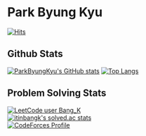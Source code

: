 # Park Byung Kyu 

[![Hits](https://hits.seeyoufarm.com/api/count/incr/badge.svg?url=https%3A%2F%2Fgithub.com%2FPark-ByungKyu&count_bg=%2379C83D&title_bg=%23555555&icon=&icon_color=%23E7E7E7&title=hits&edge_flat=false)](https://github.com/Park-ByungKyu)  

## Github Stats
[![ParkByungKyu's GitHub stats](https://github-readme-stats.vercel.app/api?username=Park-ByungKyu)](https://github.com/Park-ByungKyu)
[![Top Langs](https://github-readme-stats.vercel.app/api/top-langs/?username=Park-ByungKyu)](https://github.com/Park-ByungKyu)  
## Problem Solving Stats
[![LeetCode user Bang_K](https://img.shields.io/badge/dynamic/json?style=flat&labelColor=black&color=%23ffa116&label=Solved&query=solvedOverTotal&url=https%3A%2F%2Fleetcode-badge.vercel.app%2Fapi%2Fusers%2FBang_k&logo=leetcode&logoColor=yellow)](https://leetcode.com/Bang_K/)  
[![itinbangk's solved.ac stats](https://github-readme-solvedac.hyp3rflow.vercel.app/api/?handle=itinbangk)](https://www.acmicpc.net/user/itinbangk)  
[![CodeForces Profile](https://cf.leed.at?id=itinbangk)](https://codeforces.com/profile/Bang.K)  
